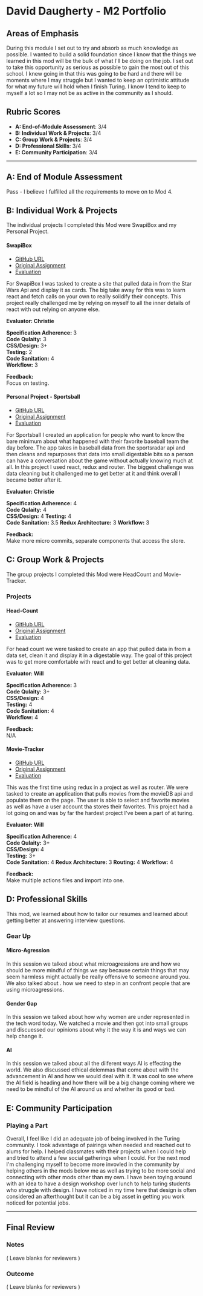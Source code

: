 
# David Daugherty - M2 Portfolio

## Areas of Emphasis

During this module I set out to try and absorb as much knowledge as possible. I wanted to build a solid foundation since I know that the things we learned in this mod will be the bulk of what I'll be doing on the job. I set out to take this opportunity as serious as possible to gain the most out of this school. I knew going in that this was going to be hard and there will be moments where I may struggle but I wanted to keep an optimistic attitude for what my future will hold when I finish Turing. I know I tend to keep to myself a lot so I may not be as active in the community as I should.

## Rubric Scores

* **A: End-of-Module Assessment**: 3/4
* **B: Individual Work & Projects**: 3/4
* **C: Group Work & Projects**: 3/4
* **D: Professional Skills**: 3/4
* **E: Community Participation**: 3/4

-----------------------

## A: End of Module Assessment

Pass - I believe I fulfilled all the requirements to move on to Mod 4.


## B: Individual Work & Projects

The individual projects I completed this Mod were SwapiBox and my Personal Project.

#### SwapiBox

* [GitHub URL](https://github.com/daughedm/Swapibox)
* [Original Assignment](http://frontend.turing.io/projects/swapi-box.html)
* [Evaluation](https://github.com/daughedm/front-end-submissions-public/blob/master/1801/mod-3/swapi/doc/scores.md)


For SwapiBox I was tasked to create a site that pulled data in from the Star Wars Api and display it as cards. The big take away for this was to learn react and fetch calls on your own to really solidify their concepts. This project really challenged me by relying on myself to all the inner details of react with out relying on anyone else. 

**Evaluator: Christie**

**Specification Adherence:** 3  
**Code Qulaity:** 3  
**CSS/Design:** 3+  
**Testing:** 2  
**Code Sanitation:** 4  
**Workflow:** 3  

**Feedback:**  
Focus on testing.

#### Personal Project - Sportsball

* [GitHub URL](https://github.com/daughedm/Sportsball)
* [Original Assignment](http://frontend.turing.io/projects/self-directed-project.html)
* [Evaluation](https://github.com/daughedm/front-end-submissions-public/tree/master/1801/mod-3/personal-projects)

For Sportsball I created an application for people who want to know the bare minimum about what happened with their favorite baseball team the day before. The app takes in baseball data from the sportsradar api and then cleans and repurposes that data into small digestable bits so a person can have a conversation about the game without actually knowing much at all. In this project I used react, redux and router. The biggest challenge was data cleaning but it challenged me to get better at it and think overall I became better after it.

**Evaluator: Christie**

**Specification Adherence:** 4  
**Code Qulaity:** 4  
**CSS/Design:** 4 
**Testing:** 4  
**Code Sanitation:** 3.5 
**Redux Architecture:** 3
**Workflow:** 3    

**Feedback:**  
 Make more micro commits, separate components that access the store.

## C: Group Work & Projects

The group projects I completed this Mod were HeadCount and Movie-Tracker.

### Projects

#### Head-Count

* [GitHub URL](https://github.com/tmcjunkinmarquis/headcount2.0)
* [Original Assignment](https://github.com/turingschool-examples/headcount2.0)
* [Evaluation](https://github.com/daughedm/front-end-submissions-public/blob/master/1801/mod-3/headcount/saemus-theresa-doc/scores.md)

For head count we were tasked to create an app that pulled data in from a data set, clean it and display it in a digestable way. The goal of this project was to get more comfortable with react and to get better at cleaning data. 

**Evaluator: Will**  

**Specification Adherence:** 3  
**Code Qulaity:** 3+  
**CSS/Design:** 4  
**Testing:** 4  
**Code Sanitation:** 4  
**Workflow:** 4  

**Feedback:**  
N/A

#### Movie-Tracker

* [GitHub URL](https://github.com/daughedm/Movie-Tracker)
* [Original Assignment](https://github.com/turingschool-examples/movie-tracker)
* [Evaluation](https://github.com/daughedm/front-end-submissions-public/blob/master/1801/mod-3/movie-tracker/sage-doc-alan/scores.md)

This was the first time using redux in a project as well as router. We were tasked to create an application that pulls movies from the movieDB api and populate them on the page. The user is able to select and favorite movies as well as have a user account tha stores their favorites. This project had a lot going on and was by far the hardest project I've been a part of at turing. 

**Evaluator: Will**  

**Specification Adherence:** 4  
**Code Qulaity:** 3+  
**CSS/Design:** 4  
**Testing:** 3+  
**Code Sanitation:** 4 
**Redux Architecture:** 3
**Routing:** 4
**Workflow:** 4   

**Feedback:**  
Make multiple actions files and import into one.


## D: Professional Skills
This mod, we learned about how to tailor our resumes and learned about getting better at answering interview questions.

### Gear Up
#### Micro-Agression

In this session we talked about what microagressions are and how we should be more mindful of things we say because certain things that may seem harmless might actually be really offensive to someone around you. We also talked about . how we need to step in an confront people that are using microagressions.

#### Gender Gap

In this session we talked about how why women are under represented in the tech word today. We watched a movie and then got into small groups and discuessed our opinions about why it the way it is and ways we can help change it.

#### AI

In this session we talked about all the diiferent ways AI is effecting the world. We also discussed ethical delemmas that come about with the advancement in AI and how we would deal with it. It was cool to see where the AI field is heading and how there will be a big change coming where we need to be mindful of the AI around us and whether its good or bad.

## E: Community Participation

### Playing a Part
Overall, I feel like I did an adequate job of being involved in the Turing community. I took advantage of pairings when needed and reached out to alums for help. I helped classmates with their projects when I could help and tried to attend a few social gatherings when I could. For the next mod I'm challenging myself to become more invovled in the community by helping others in the mods below me as well as trying to be more social and connecting with other mods other than my own. I have been toying around with an idea to have a design workshop over lunch to help turing students who struggle with design. I have noticed in my time here that design is often considered an afterthought but it can be a big asset in getting you work noticed for potential jobs.

------------------

## Final Review

### Notes

( Leave blanks for reviewers )

### Outcome

( Leave blanks for reviewers )
